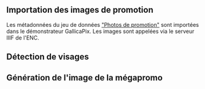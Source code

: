 ## Importation des images de promotion
Les métadonnées du jeu de données ["Photos de promotion"](https://github.com/ademec/hackathon) sont importées dans le démonstrateur GallicaPix. Les images sont appelées via le serveur IIIF de l'ENC.

## Détection de visages

## Génération de l'image de la mégapromo




